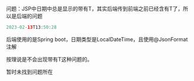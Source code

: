 

问题：JSP中日期中总是显示的带有T，其实后端传到前端之前已经含有T了，所以是后端的问题

```java
2023-02-13T13:50:28
```

后端使用的是Spring boot，日期类型是LocalDateTime，且使用@JsonFormat注解

按理说是不会出现带有T这种问题的。



暂时未找到问题所在
